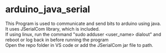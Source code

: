 # arduino_java_serial
This Program is used to communicate and send bits to arduino using java.<br>
It uses JSerialCom library, which is included.<br>
If using linux, run the command "sudo adduser <user_name> dialout" and reboot or log back in before running the program<br>
Open the repo folder in VS code or add the JSerialCom jar file to path.
